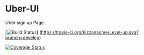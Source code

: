 # Uber-UI
Uber sign up Page

[![Build Status ](https://travis-ci.org/kizzanaome/Level-up.svg?branch=develop)]
(https://travis-ci.org/kizzanaome/Level-up.svg?branch=develop)


[![Coverage Status](https://coveralls.io/repos/github/kizzanaome/Level-up/badge.svg?branch=develop)](https://coveralls.io/github/kizzanaome/Level-up?branch=develop)
